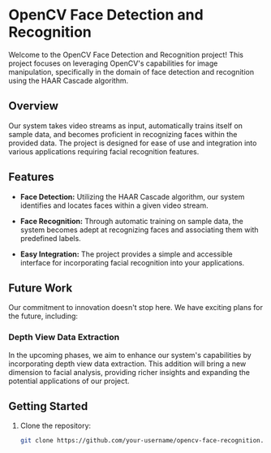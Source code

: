 # OpenCV Face Detection and Recognition

Welcome to the OpenCV Face Detection and Recognition project! This project focuses on leveraging OpenCV's capabilities for image manipulation, specifically in the domain of face detection and recognition using the HAAR Cascade algorithm.

## Overview

Our system takes video streams as input, automatically trains itself on sample data, and becomes proficient in recognizing faces within the provided data. The project is designed for ease of use and integration into various applications requiring facial recognition features.

## Features

- **Face Detection:** Utilizing the HAAR Cascade algorithm, our system identifies and locates faces within a given video stream.

- **Face Recognition:** Through automatic training on sample data, the system becomes adept at recognizing faces and associating them with predefined labels.

- **Easy Integration:** The project provides a simple and accessible interface for incorporating facial recognition into your applications.

## Future Work

Our commitment to innovation doesn't stop here. We have exciting plans for the future, including:

### Depth View Data Extraction

In the upcoming phases, we aim to enhance our system's capabilities by incorporating depth view data extraction. This addition will bring a new dimension to facial analysis, providing richer insights and expanding the potential applications of our project.

## Getting Started

1. Clone the repository:

   ```bash
   git clone https://github.com/your-username/opencv-face-recognition.git
